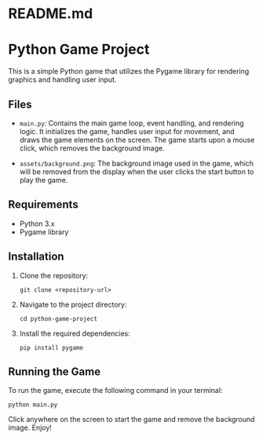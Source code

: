 # README.md

# Python Game Project

This is a simple Python game that utilizes the Pygame library for rendering graphics and handling user input.

## Files

- `main.py`: Contains the main game loop, event handling, and rendering logic. It initializes the game, handles user input for movement, and draws the game elements on the screen. The game starts upon a mouse click, which removes the background image.

- `assets/background.png`: The background image used in the game, which will be removed from the display when the user clicks the start button to play the game.

## Requirements

- Python 3.x
- Pygame library

## Installation

1. Clone the repository:
   ```
   git clone <repository-url>
   ```
2. Navigate to the project directory:
   ```
   cd python-game-project
   ```
3. Install the required dependencies:
   ```
   pip install pygame
   ```

## Running the Game

To run the game, execute the following command in your terminal:
```
python main.py
```

Click anywhere on the screen to start the game and remove the background image. Enjoy!